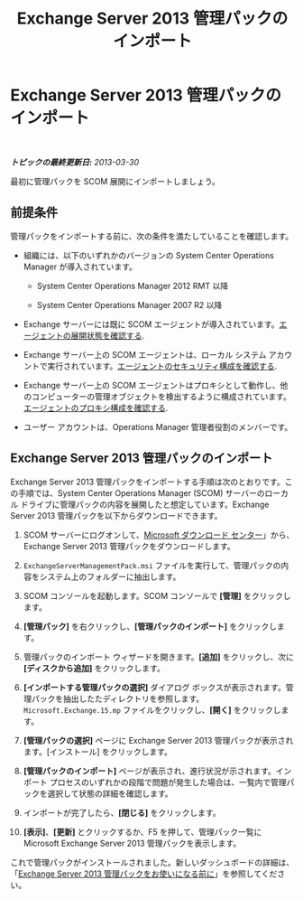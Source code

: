 ﻿---
title: Exchange Server 2013 管理パックのインポート
TOCTitle: Exchange Server 2013 管理パックのインポート
ms:assetid: dc929928-61b8-448b-9ae5-d3fa73a18ee9
ms:mtpsurl: https://technet.microsoft.com/ja-jp/library/Dn195914(v=EXCHG.150)
ms:contentKeyID: 53181898
ms.date: 04/03/2015
mtps_version: v=EXCHG.150
ms.translationtype: HT
---

# Exchange Server 2013 管理パックのインポート

 

_**トピックの最終更新日:**  2013-03-30_

最初に管理パックを SCOM 展開にインポートしましょう。

## 前提条件

管理パックをインポートする前に、次の条件を満たしていることを確認します。

  - 組織には、以下のいずれかのバージョンの System Center Operations Manager が導入されています。
    
      - System Center Operations Manager 2012 RMT 以降
    
      - System Center Operations Manager 2007 R2 以降

  - Exchange サーバーには既に SCOM エージェントが導入されています。[エージェントの展開状態を確認する](procedures-related-to-deployment.md).

  - Exchange サーバー上の SCOM エージェントは、ローカル システム アカウントで実行されています。[エージェントのセキュリティ構成を確認する](procedures-related-to-deployment.md).

  - Exchange サーバー上の SCOM エージェントはプロキシとして動作し、他のコンピューターの管理オブジェクトを検出するように構成されています。[エージェントのプロキシ構成を確認する](procedures-related-to-deployment.md).

  - ユーザー アカウントは、Operations Manager 管理者役割のメンバーです。

## Exchange Server 2013 管理パックのインポート

Exchange Server 2013 管理パックをインポートする手順は次のとおりです。この手順では、System Center Operations Manager (SCOM) サーバーのローカル ドライブに管理パックの内容を展開したと想定しています。Exchange Server 2013 管理パックを以下からダウンロードできます。

1.  SCOM サーバーにログオンして、[Microsoft ダウンロード センター](http://go.microsoft.com/fwlink/p/?linkid=268587)」から、Exchange Server 2013 管理パックをダウンロードします。

2.  `ExchangeServerManagementPack.msi` ファイルを実行して、管理パックの内容をシステム上のフォルダーに抽出します。

3.  SCOM コンソールを起動します。SCOM コンソールで **\[管理\]** をクリックします。

4.  **\[管理パック\]** を右クリックし、**\[管理パックのインポート\]** をクリックします。

5.  管理パックのインポート ウィザードを開きます。**\[追加\]** をクリックし、次に **\[ディスクから追加\]** をクリックします。

6.  **\[インポートする管理パックの選択\]** ダイアログ ボックスが表示されます。管理パックを抽出したたディレクトリを参照します。`Microsoft.Exchange.15.mp` ファイルをクリックし、**\[開く\]** をクリックします。

7.  **\[管理パックの選択\]** ページに Exchange Server 2013 管理パックが表示されます。[インストール] をクリックします。

8.  **\[管理パックのインポート\]** ページが表示され、進行状況が示されます。インポート プロセスのいずれかの段階で問題が発生した場合は、一覧内で管理パックを選択して状態の詳細を確認します。

9.  インポートが完了したら、**\[閉じる\]** をクリックします。

10. **\[表示\]**、**\[更新\]** とクリックするか、F5 を押して、管理パック一覧に Microsoft Exchange Server 2013 管理パックを表示します。

これで管理パックがインストールされました。新しいダッシュボードの詳細は、「[Exchange Server 2013 管理パックをお使いになる前に](getting-started-with-exchange-server-2013-management-pack.md)」を参照してください。

